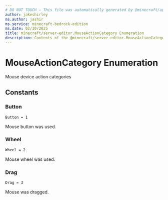 ```yaml
---
# DO NOT TOUCH — This file was automatically generated by @minecraft/api-docs-generator, to report problems file an issue at https://github.com/Mojang/minecraft-scripting-libraries
author: jakeshirley
ms.author: jashir
ms.service: minecraft-bedrock-edition
ms.date: 02/10/2025
title: minecraft/server-editor.MouseActionCategory Enumeration
description: Contents of the @minecraft/server-editor.MouseActionCategory enumeration.
---
```

# MouseActionCategory Enumeration

Mouse device action categories

## Constants
### **Button**
`Button = 1`

Mouse button was used.
### **Wheel**
`Wheel = 2`

Mouse wheel was used.
### **Drag**
`Drag = 3`

Mouse was dragged.
